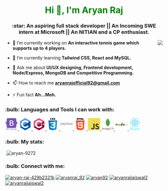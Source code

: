 <h1 align="center" style="color :green">Hi 👋, I'm Aryan Raj</h1>
<h3 align="center">:star: An aspiring full stack developer || An Incoming SWE intern at Microsoft || An NITIAN and a CP enthusiast.</h3>
<img align="right" src="https://www.vkreate.in/storage/services_image/2019-10-02-17-55-54-5d94e4aa809b3-web-development.gif" height="300px">

- 🔭 I’m currently working on **An interactive tennis game which supports up to 4 players.**

- 🌱 I’m currently learning **Tailwind CSS, React and MySQL.**

- 💬 Ask me about **UI/UX designing, Frontend development, Node/Express, MongoDB and Competitive Programming.**

- 📫 How to reach me **aryanrajofficial92@gmail.com**

- ⚡ Fun fact **Ah...Meh.**

<h3 align="left">:bulb: Languages and Tools I can work with:</h3>
<p align="left"> <a href="https://getbootstrap.com" target="_blank" rel="noreferrer"> <img src="https://raw.githubusercontent.com/devicons/devicon/master/icons/bootstrap/bootstrap-plain-wordmark.svg" alt="bootstrap" width="40" height="40"/> </a> <a href="https://www.cprogramming.com/" target="_blank" rel="noreferrer"> <img src="https://raw.githubusercontent.com/devicons/devicon/master/icons/c/c-original.svg" alt="c" width="40" height="40"/> </a> <a href="https://www.w3schools.com/cpp/" target="_blank" rel="noreferrer"> <img src="https://raw.githubusercontent.com/devicons/devicon/master/icons/cplusplus/cplusplus-original.svg" alt="cplusplus" width="40" height="40"/> </a> <a href="https://www.w3schools.com/css/" target="_blank" rel="noreferrer"> <img src="https://raw.githubusercontent.com/devicons/devicon/master/icons/css3/css3-original-wordmark.svg" alt="css3" width="40" height="40"/> </a> <a href="https://expressjs.com" target="_blank" rel="noreferrer"> <img src="https://raw.githubusercontent.com/devicons/devicon/master/icons/express/express-original-wordmark.svg" alt="express" width="40" height="40"/> </a> <a href="https://www.w3.org/html/" target="_blank" rel="noreferrer"> <img src="https://raw.githubusercontent.com/devicons/devicon/master/icons/html5/html5-original-wordmark.svg" alt="html5" width="40" height="40"/> </a> <a href="https://developer.mozilla.org/en-US/docs/Web/JavaScript" target="_blank" rel="noreferrer"> <img src="https://raw.githubusercontent.com/devicons/devicon/master/icons/javascript/javascript-original.svg" alt="javascript" width="40" height="40"/> </a> <a href="https://www.mongodb.com/" target="_blank" rel="noreferrer"> <img src="https://raw.githubusercontent.com/devicons/devicon/master/icons/mongodb/mongodb-original-wordmark.svg" alt="mongodb" width="40" height="40"/> </a> <a href="https://nodejs.org" target="_blank" rel="noreferrer"> <img src="https://raw.githubusercontent.com/devicons/devicon/master/icons/nodejs/nodejs-original-wordmark.svg" alt="nodejs" width="40" height="40"/> </a> <a href="https://reactjs.org/" target="_blank" rel="noreferrer"> <img src="https://raw.githubusercontent.com/devicons/devicon/master/icons/react/react-original-wordmark.svg" alt="react" width="40" height="40"/> </a> </p>

<h3 align="left">:bulb: My stats:</h3>
<p>&nbsp;<img align="center" src="https://github-readme-stats.vercel.app/api?username=aryan-9272&show_icons=true&locale=en" alt="aryan-9272" /></p>


<h3 align="left">:bulb: Connect with me:</h3>
<p align="left">
<a href="https://linkedin.com/in/aryan-raj-429b2321b" target="blank"><img align="center" src="https://raw.githubusercontent.com/rahuldkjain/github-profile-readme-generator/master/src/images/icons/Social/linked-in-alt.svg" alt="aryan-raj-429b2321b" height="30" width="40" /></a>
<a href="https://www.codechef.com/users/aryanraj_92" target="blank"><img align="center" src="https://cdn.jsdelivr.net/npm/simple-icons@3.1.0/icons/codechef.svg" alt="aryanraj_92" height="30" width="40" /></a>
<a href="https://codeforces.com/profile/aryan92" target="blank"><img align="center" src="https://raw.githubusercontent.com/rahuldkjain/github-profile-readme-generator/master/src/images/icons/Social/codeforces.svg" alt="aryan92" height="30" width="40" /></a>
<a href="https://www.leetcode.com/aryanrajjaiswal2" target="blank"><img align="center" src="https://raw.githubusercontent.com/rahuldkjain/github-profile-readme-generator/master/src/images/icons/Social/leet-code.svg" alt="aryanrajjaiswal2" height="30" width="40" /></a>
<a href="https://auth.geeksforgeeks.org/user/aryanrajjaiswal2" target="blank"><img align="center" src="https://raw.githubusercontent.com/rahuldkjain/github-profile-readme-generator/master/src/images/icons/Social/geeks-for-geeks.svg" alt="aryanrajjaiswal2" height="30" width="40" /></a>
</p>

